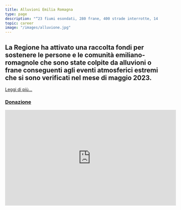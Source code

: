 ```yaml
---
title: Alluvioni Emilia Romagna
type: page
description: "“23 fiumi esondati, 280 frane, 400 strade interrotte, 14 morti e oltre 20mila gli sfollati”"
topic: career
image: "/images/alluvione.jpg"
---
```

## La Regione ha attivato una raccolta fondi per sostenere le persone e le comunità emiliano-romagnole che sono state colpite da alluvioni o frane conseguenti agli eventi atmosferici estremi che si sono verificati nel mese di maggio 2023.
[Leggi di più...](https://tg24.sky.it/cronaca/2023/05/19/allerta-meteo-emilia-romagna-alluvione-diretta)

### [Donazione](https://www.regione.emilia-romagna.it/alluvione)

<iframe width="560" height="315" src="https://www.youtube.com/embed/qlLASlRPwuU" title="YouTube video player" frameborder="0" allow="accelerometer; autoplay; clipboard-write; encrypted-media; gyroscope; picture-in-picture; web-share" allowfullscreen></iframe>